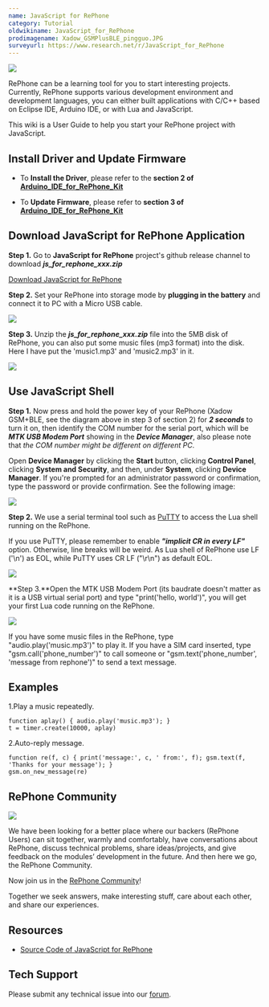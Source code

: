 ```yaml
---
name: JavaScript for RePhone
category: Tutorial
oldwikiname: JavaScript_for_RePhone
prodimagename: Xadow_GSMPlusBLE_pingguo.JPG
surveyurl: https://www.research.net/r/JavaScript_for_RePhone
---
```


![](https://raw.githubusercontent.com/SeeedDocument/JavaScript_for_RePhone/master/img/Xadow_GSMPlusBLE_pingguo.JPG)

RePhone can be a learning tool for you to start interesting projects. Currently, RePhone supports various development environment and development languages, you can either built applications with C/C++ based on Eclipse IDE, Arduino IDE, or with Lua and JavaScript.

This wiki is a User Guide to help you start your RePhone project with JavaScript.

Install Driver and Update Firmware
----------------------------------

-   To **Install the Driver**, please refer to the **section 2 of [Arduino_IDE_for_RePhone_Kit](/Arduino_IDE_for_RePhone_Kit "Arduino IDE for RePhone Kit")**

-   To **Update Firmware**, please refer to **section 3 of [Arduino_IDE_for_RePhone_Kit](/Arduino_IDE_for_RePhone_Kit "Arduino IDE for RePhone Kit")**

Download JavaScript for RePhone Application
-------------------------------------------

**Step 1.** Go to **JavaScript for RePhone** project's github release channel to download ***js_for_rephone_xxx.zip***

[Download JavaScript for RePhone](https://github.com/Seeed-Studio/JavaScript_for_RePhone/releases)

**Step 2.** Set your RePhone into storage mode by **plugging in the battery** and connect it to PC with a Micro USB cable.

![](https://raw.githubusercontent.com/SeeedDocument/JavaScript_for_RePhone/master/img/Connect_Xadow_GSMPlusBLE_to_PC.png)

**Step 3.** Unzip the ***js_for_rephone_xxx.zip*** file into the 5MB disk of RePhone, you can also put some music files (mp3 format) into the disk. Here I have put the 'music1.mp3' and 'music2.mp3' in it.


![](https://raw.githubusercontent.com/SeeedDocument/JavaScript_for_RePhone/master/img/Lua_1.png)

Use JavaScript Shell
--------------------

**Step 1.** Now press and hold the power key of your RePhone (Xadow GSM+BLE, see the diagram above in step 3 of section 2) for ***2 seconds*** to turn it on, then identify the COM number for the serial port, which will be ***MTK USB Modem Port*** showing in the ***Device Manager***, also please note that *the COM number might be different on different PC*.

Open **Device Manager** by clicking the **Start** button, clicking **Control Panel**, clicking **System and Security**, and then, under **System**, clicking **Device Manager**. If you're prompted for an administrator password or confirmation, type the password or provide confirmation. See the following image:

![](https://raw.githubusercontent.com/SeeedDocument/JavaScript_for_RePhone/master/img/Check_ports.png)

**Step 2.** We use a serial terminal tool such as [PuTTY](http://www.chiark.greenend.org.uk/~sgtatham/putty/download.html) to access the Lua shell running on the RePhone.

If you use PuTTY, please remember to enable ***"implicit CR in every LF"*** option. Otherwise, line breaks will be weird. As Lua shell of RePhone use LF ('\n') as EOL, while PuTTY uses CR LF ("\r\n") as default EOL.

![](https://raw.githubusercontent.com/SeeedDocument/JavaScript_for_RePhone/master/img/Putty_EOL.png)

**Step 3.**Open the MTK USB Modem Port (its baudrate doesn't matter as it is a USB virtual serial port) and type "print('hello, world')", you will get your first Lua code running on the RePhone.

![](https://raw.githubusercontent.com/SeeedDocument/JavaScript_for_RePhone/master/img/RePhone_Lua_Shell.png)

If you have some music files in the RePhone, type "audio.play('music.mp3')" to play it. If you have a SIM card inserted, type "gsm.call('phone_number')" to call someone or "gsm.text('phone_number', 'message from rephone')" to send a text message.

Examples
--------

1.Play a music repeatedly.

```
function aplay() { audio.play('music.mp3'); }
t = timer.create(10000, aplay)
```

2.Auto-reply message.

```
function re(f, c) { print('message:', c, ' from:', f); gsm.text(f, 'Thanks for your message'); }
gsm.on_new_message(re)
```

RePhone Community
-----------------

[![](https://raw.githubusercontent.com/SeeedDocument/JavaScript_for_RePhone/master/img/RePhone_Community-2.png)](https://community.seeedstudio.com/discover.html?t=RePhone)

We have been looking for a better place where our backers (RePhone Users) can sit together, warmly and comfortably, have conversations about RePhone, discuss technical problems, share ideas/projects, and give feedback on the modules’ development in the future. And then here we go, the RePhone Community.

Now join us in the [RePhone Community](https://community.seeedstudio.com/discover.html?t=RePhone)!

Together we seek answers, make interesting stuff, care about each other, and share our experiences.

Resources
---------

- [Source Code of JavaScript for RePhone](https://github.com/Seeed-Studio/JavaScript_for_RePhone)


<!-- This Markdown file was created from http://www.seeedstudio.com/wiki/JavaScript_for_RePhone -->

## Tech Support
Please submit any technical issue into our [forum](http://forum.seeedstudio.com/). 